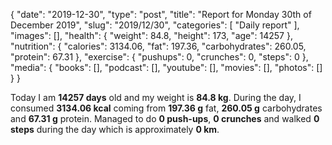 {
    "date": "2019-12-30",
    "type": "post",
    "title": "Report for Monday 30th of December 2019",
    "slug": "2019\/12\/30",
    "categories": [
        "Daily report"
    ],
    "images": [],
    "health": {
        "weight": 84.8,
        "height": 173,
        "age": 14257
    },
    "nutrition": {
        "calories": 3134.06,
        "fat": 197.36,
        "carbohydrates": 260.05,
        "protein": 67.31
    },
    "exercise": {
        "pushups": 0,
        "crunches": 0,
        "steps": 0
    },
    "media": {
        "books": [],
        "podcast": [],
        "youtube": [],
        "movies": [],
        "photos": []
    }
}

Today I am <strong>14257 days</strong> old and my weight is <strong>84.8 kg</strong>. During the day, I consumed <strong>3134.06 kcal</strong> coming from <strong>197.36 g</strong> fat, <strong>260.05 g</strong> carbohydrates and <strong>67.31 g</strong> protein. Managed to do <strong>0 push-ups</strong>, <strong>0 crunches</strong> and walked <strong>0 steps</strong> during the day which is approximately <strong>0 km</strong>.